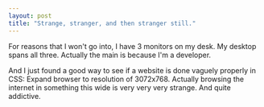 ```yaml
---
layout: post
title: "Strange, stranger, and then stranger still."
---
```

For reasons that I won't go into, I have 3 monitors on my desk. My desktop
spans all three. Actually the main is because I'm a developer.

And I just found a good way to see if a website is done vaguely properly in
CSS: Expand browser to resolution of 3072x768. Actually browsing the internet
in something this wide is very very very strange. And quite addictive.

